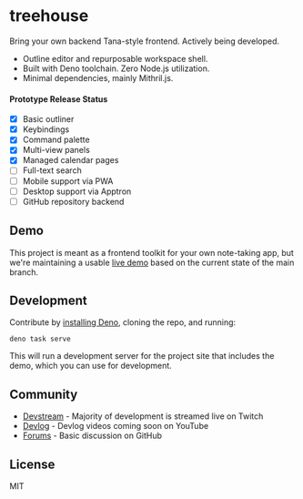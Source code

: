 # treehouse

Bring your own backend Tana-style frontend. Actively being developed.

* Outline editor and repurposable workspace shell.
* Built with Deno toolchain. Zero Node.js utilization.
* Minimal dependencies, mainly Mithril.js.

#### Prototype Release Status

* [x] Basic outliner
* [x] Keybindings
* [x] Command palette
* [x] Multi-view panels
* [x] Managed calendar pages
* [ ] Full-text search
* [ ] Mobile support via PWA
* [ ] Desktop support via Apptron
* [ ] GitHub repository backend

## Demo

This project is meant as a frontend toolkit for your own note-taking app,
but we're maintaining a usable [live demo](https://treehouse.sh/demo/) 
based on the current state of the main branch.

## Development

Contribute by [installing Deno](https://deno.land/manual@v1.30.0/getting_started/installation), 
cloning the repo, and running:

```
deno task serve
```

This will run a development server for the project site that includes the
demo, which you can use for development.

## Community

* [Devstream](https://www.twitch.tv/progrium) - Majority of development is streamed live on Twitch
* [Devlog](https://www.youtube.com/c/progrium) - Devlog videos coming soon on YouTube
* [Forums](https://github.com/treehousedev/treehouse/discussions) - Basic discussion on GitHub

## License

MIT